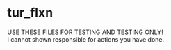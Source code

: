 # tur_flxn

USE THESE FILES FOR TESTING AND TESTING ONLY!  
I cannot shown responsible for actions you have done.
